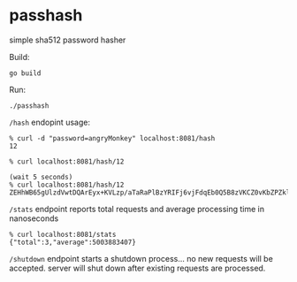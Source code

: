 # passhash
simple sha512 password hasher

Build:

```
go build
```

Run:

```
./passhash
```

`/hash` endopint usage:

```
% curl -d "password=angryMonkey" localhost:8081/hash
12

% curl localhost:8081/hash/12

(wait 5 seconds)
% curl localhost:8081/hash/12
ZEHhWB65gUlzdVwtDQArEyx+KVLzp/aTaRaPlBzYRIFj6vjFdqEb0Q5B8zVKCZ0vKbZPZklJz0Fd7su2A+gf7Q==
```

`/stats` endpoint reports total requests and average processing time in nanoseconds

```
% curl localhost:8081/stats
{"total":3,"average":5003883407}
```

`/shutdown` endpoint starts a shutdown process... no new requests will be accepted.  server will shut down after existing requests are processed.
